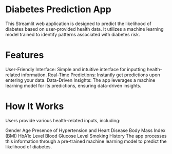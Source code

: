 # Diabetes Prediction App
This Streamlit web application is designed to predict the likelihood of diabetes based on user-provided health data. It utilizes a machine learning model trained to identify patterns associated with diabetes risk.

# Features
User-Friendly Interface: Simple and intuitive interface for inputting health-related information.
Real-Time Predictions: Instantly get predictions upon entering your data.
Data-Driven Insights: The app leverages a machine learning model for its predictions, ensuring data-driven insights.

# How It Works
Users provide various health-related inputs, including:

Gender
Age
Presence of Hypertension and Heart Disease
Body Mass Index (BMI)
HbA1c Level
Blood Glucose Level
Smoking History
The app processes this information through a pre-trained machine learning model to predict the likelihood of diabetes.

